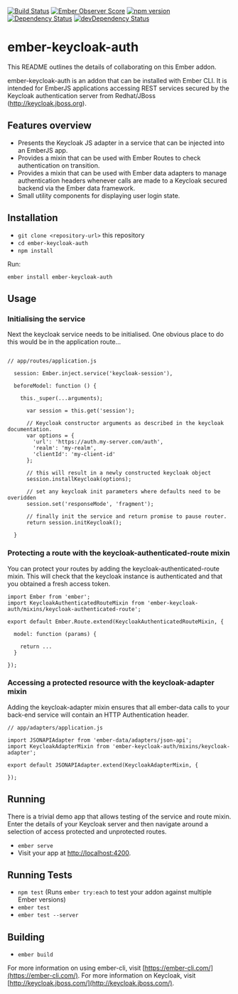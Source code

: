 [![Build Status](https://travis-ci.org/JFTechnology/ember-keycloak-auth.svg)](https://travis-ci.org/JFTechnology/ember-keycloak-auth)
[![Ember Observer Score](http://emberobserver.com/badges/ember-keycloak-auth.svg)](http://emberobserver.com/addons/ember-keycloak-auth)
[![npm version](https://badge.fury.io/js/ember-keycloak-auth.svg)](https://badge.fury.io/js/ember-keycloak-auth)
[![Dependency Status](https://david-dm.org/JFTechnology/ember-keycloak-auth.svg)](https://david-dm.org/JFTechnology/ember-keycloak-auth)
[![devDependency Status](https://david-dm.org/JFTechnology/ember-keycloak-auth/dev-status.svg)](https://david-dm.org/JFTechnology/ember-keycloak-auth#info=devDependencies)
# ember-keycloak-auth 

This README outlines the details of collaborating on this Ember addon.

ember-keycloak-auth is an addon that can be installed with Ember CLI. It is intended for EmberJS applications accessing 
REST services secured by the Keycloak authentication server from Redhat/JBoss (http://keycloak.jboss.org). 

## Features overview

 * Presents the Keycloak JS adapter in a service that can be injected into an EmberJS app.
 * Provides a mixin that can be used with Ember Routes to check authentication on transition.
 * Provides a mixin that can be used with Ember data adapters to manage authentication headers whenever calls 
 are made to a Keycloak secured backend via the Ember data framework.
 * Small utility components for displaying user login state.

## Installation

* `git clone <repository-url>` this repository
* `cd ember-keycloak-auth`
* `npm install`

Run:

```
ember install ember-keycloak-auth
```

## Usage

### Initialising the service

Next the keycloak service needs to be initialised. One obvious place to do this would be in the application route...

```

// app/routes/application.js

  session: Ember.inject.service('keycloak-session'),

  beforeModel: function () {

    this._super(...arguments);

      var session = this.get('session');

      // Keycloak constructor arguments as described in the keycloak documentation.
      var options = {
        'url': 'https://auth.my-server.com/auth',
        'realm': 'my-realm',
        'clientId': 'my-client-id'
      };

      // this will result in a newly constructed keycloak object
      session.installKeycloak(options);
      
      // set any keycloak init parameters where defaults need to be overidden
      session.set('responseMode', 'fragment');
      
      // finally init the service and return promise to pause router.
      return session.initKeycloak();
  
  }
```

### Protecting a route with the keycloak-authenticated-route mixin

You can protect your routes by adding the keycloak-authenticated-route mixin. This 
will check that the keycloak instance is authenticated and that you obtained a fresh access 
token.

```
import Ember from 'ember';
import KeycloakAuthenticatedRouteMixin from 'ember-keycloak-auth/mixins/keycloak-authenticated-route';

export default Ember.Route.extend(KeycloakAuthenticatedRouteMixin, {

  model: function (params) {

    return ...
  }

});
```

### Accessing a protected resource with the keycloak-adapter mixin
 
 
Adding the keycloak-adapter mixin ensures that all ember-data calls to your 
back-end service will contain an HTTP Authentication header.

```
// app/adapters/application.js

import JSONAPIAdapter from 'ember-data/adapters/json-api';
import KeycloakAdapterMixin from 'ember-keycloak-auth/mixins/keycloak-adapter';

export default JSONAPIAdapter.extend(KeycloakAdapterMixin, {

});
```

 




## Running

There is a trivial demo app that allows testing of the service and route mixin. Enter the details of your Keycloak server 
and then navigate around a selection of access protected and unprotected routes.

* `ember serve`
* Visit your app at [http://localhost:4200](http://localhost:4200).

## Running Tests

* `npm test` (Runs `ember try:each` to test your addon against multiple Ember versions)
* `ember test`
* `ember test --server`

## Building

* `ember build`

For more information on using ember-cli, visit [https://ember-cli.com/](https://ember-cli.com/).
For more information on Keycloak, visit [http://keycloak.jboss.com/](http://keycloak.jboss.com/).
